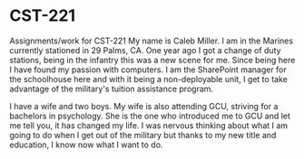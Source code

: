 # CST-221
Assignments/work for CST-221
My name is Caleb Miller. I am in the Marines currently stationed in 29 Palms, CA. One year ago I got a change of duty stations, being in the infantry this was a new scene for me. Since being here I have found my passion with computers. I am the SharePoint manager for the schoolhouse here and with it being a non-deployable unit, I get to take advantage of the military's tuition assistance program.

I have a wife and two boys. My wife is also attending GCU, striving for a bachelors in psychology. She is the one who introduced me to GCU and let me tell you, it has changed my life. I was nervous thinking about what I am going to do when I get out of the military but thanks to my new title and education, I know now what I want to do.
